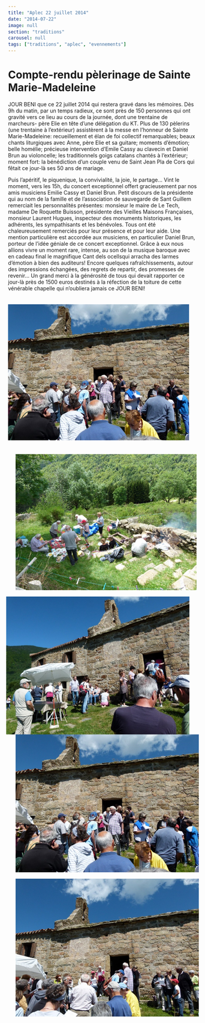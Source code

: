 ```yaml
---
title: "Aplec 22 juillet 2014"
date: "2014-07-22"
image: null
section: "traditions"
carousel: null
tags: ["traditions", "aplec", "evennements"]
---
```


# Compte-rendu pèlerinage de Sainte Marie-Madeleine

JOUR BENI que ce 22 juillet 2014 qui restera gravé dans les mémoires. Dès 9h du matin, par un temps radieux, ce sont près de 150 personnes qui ont gravité vers ce lieu au cours de la journée, dont une trentaine de marcheurs- père Elie en tête d’une délégation du KT. Plus de 130 pèlerins (une trentaine à l’extérieur) assistèrent à la messe en l’honneur de Sainte Marie-Madeleine: recueillement et élan de foi collectif remarquables; beaux chants liturgiques avec Anne, père Elie et sa guitare; moments d’émotion; belle homélie; précieuse intervention d’Emile Cassy au clavecin et Daniel Brun au violoncelle; les traditionnels goigs catalans chantés à l’extérieur; moment fort: la bénédiction d’un couple venu de Saint Jean Pla de Cors qui fêtait ce jour-là ses 50 ans de mariage.

Puis l’apéritif, le piquenique, la convivialité, la joie, le partage… Vint le moment, vers les 15h, du concert exceptionnel offert gracieusement par nos amis musiciens Emilie Cassy et Daniel Brun. Petit discours de la présidente qui au nom de la famille et de l’association de sauvegarde de Sant Guillem remerciait les personnalités présentes: monsieur le maire de Le Tech, madame De Roquette Buisson, présidente des Vieilles Maisons Françaises, monsieur Laurent Hugues, inspecteur des monuments historiques, les adhérents, les sympathisants et les bénévoles. Tous ont été chaleureusement remerciés pour leur présence et pour leur aide. Une mention particulière est accordée aux musiciens, en particulier Daniel Brun, porteur de l’idée géniale de ce concert exceptionnel. Grâce à eux nous allions vivre un moment rare, intense, au son de la musique baroque avec en cadeau final le magnifique Cant dels ocellsqui arracha des larmes d’émotion à bien des auditeurs! Encore quelques rafraîchissements, autour des impressions échangées, des regrets de repartir, des promesses de revenir… Un grand merci à la générosité de tous qui devait rapporter ce jour-là près de 1500 euros destinés à la réfection de la toiture de cette vénérable chapelle qui n’oubliera jamais ce JOUR BENI!

<img
  alt
  src="/images/juillet-2014-461.jpg"
  style="
    width: 483px;
    height: 362px;
    margin-top: 20px;
    margin-bottom: 20px;
  "
/>

<img
  alt
  src="/images/juillet-2014-479.jpg"
  style="
    width: 483px;
    height: 362px;
    margin-right: 20px;
    margin-left: 20px;
  "
/>

<img
  alt
  src="/images/juillet-2014-445.jpg"
  style="
    width: 489px;
    height: 367px;
    margin-right: 20px;
    margin-left: 20px;
    float: right;
  "
/>

<img
  alt
  src="/images/juillet-2014-461.jpg"
  style="
    width: 489px;
    height: 367px;
    margin-right: 20px;
    margin-left: 20px;
  "
/>

<img
  alt
  src="/images/juillet-2014-466.jpg"
  style="
    width: 489px;
    height: 367px;
    margin-right: 20px;
    margin-left: 20px;
  "
/>
